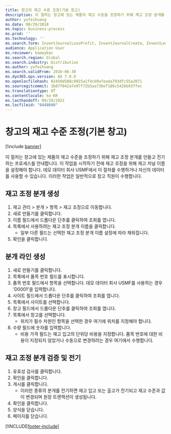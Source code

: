 ```yaml
---
title: 창고의 재고 수준 조정(기본 창고)
description: 이 절차는 창고에 있는 제품의 재고 수준을 조정하기 위해 재고 조정 분개를 만들고 전기하는 프로세스를 안내합니다.
author: yufeihuang
ms.date: 08/29/2018
ms.topic: business-process
ms.prod: ''
ms.technology: ''
ms.search.form: InventJournalLossProfit, InventJournalCreate, InventLocationIdLookup
audience: Application User
ms.reviewer: kamaybac
ms.search.region: Global
ms.search.industry: Distribution
ms.author: yufeihuang
ms.search.validFrom: 2016-06-30
ms.dyn365.ops.version: AX 7.0.0
ms.openlocfilehash: 02458d588c9925a1f4cb9afeada793dfc55a2071
ms.sourcegitcommit: 3b87f042a7e97f72b5aa73bef186c5426b937fec
ms.translationtype: HT
ms.contentlocale: ko-KR
ms.lasthandoff: 09/29/2021
ms.locfileid: "8448660"
---
```

# <a name="adjust-stock-levels-in-the-warehouse-basic-warehousing"></a>창고의 재고 수준 조정(기본 창고)

[!include [banner](../../includes/banner.md)]

이 절차는 창고에 있는 제품의 재고 수준을 조정하기 위해 재고 조정 분개를 만들고 전기하는 프로세스를 안내합니다. 이 작업을 시작하기 전에 재고 조정을 위해 재고 저널 이름을 설정해야 합니다. 데모 데이터 회사 USMF에서 이 절차를 수행하거나 자신의 데이터를 사용할 수 있습니다. 이러한 작업은 일반적으로 창고 직원이 수행합니다.


## <a name="create-an-inventory-adjustment-journal"></a>재고 조정 분개 생성
1. 재고 관리 > 분개 > 항목 > 재고 조정으로 이동합니다.
2. 새로 만들기를 클릭합니다.
3. 이름 필드에서 드롭다운 단추를 클릭하여 조회를 엽니다.
4. 목록에서 사용하려는 재고 조정 분개 이름을 클릭합니다.
    * 일부 다른 필드는 선택한 재고 조정 분개 이름 설정에 따라 채워집니다.  
5. 확인을 클릭합니다.

## <a name="create-journal-lines"></a>분개 라인 생성
1. 새로 만들기를 클릭합니다.
2. 목록에서 품목 번호 필드를 표시합니다.
3. 품목 번호 필드에서 항목을 선택합니다. 데모 데이터 회사 USMF를 사용하는 경우 'D0001'을 입력합니다.
4. 사이트 필드에서 드롭다운 단추를 클릭하여 조회를 엽니다.
5. 목록에서 사이트를 선택합니다.
6. 창고 필드에서 드롭다운 단추를 클릭하여 조회를 엽니다.
7. 목록에서 창고를 선택합니다.
    * 위치가 필수 차원인 항목을 선택한 경우 여기에 위치를 지정해야 합니다.  
8. 수량 필드에 숫자를 입력합니다.
    * 비용 가격 필드는 재고 입고의 단위당 비용을 지정합니다. 품목 번호에 대한 비용이 지정되지 않았거나 수동으로 변경하려는 경우 여기에서 수행합니다.  

## <a name="validate-and-post-the-inventory-adjustment-journal"></a>재고 조정 분개 검증 및 전기
1. 유효성 검사를 클릭합니다.
2. 확인을 클릭합니다.
3. 게시를 클릭합니다.
    * 이러한 종류의 분개를 전기하면 재고 입고 또는 출고가 전기되고 재고 수준과 값이 변경되며 원장 트랜잭션이 생성됩니다.  
4. 확인을 클릭합니다.
5. 양식을 닫습니다.
6. 페이지를 닫습니다.



[!INCLUDE[footer-include](../../../includes/footer-banner.md)]